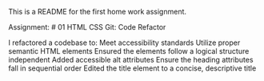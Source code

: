 This is a README for the first home work assignment.

Assignment: # 01 HTML CSS Git: Code Refactor

I refactored a codebase to:
Meet accessibility standards
Utilize proper semantic HTML elements
Ensured the elements follow a logical structure independent 
Added accessible alt attributes
Ensure the heading attributes fall in sequential order
Edited the title element to a concise, descriptive title